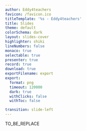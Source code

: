 ```yaml
---
author: Eddy4teachers
favicon: /favicon.ico
titleTemplate: '%s - Eddy4teachers'
title: Slides
theme: default
colorSchema: dark
layout: slides-cover
highlighter: shiki
lineNumbers: false
monaco: true
selectable: true
presenter: true
record: true
download: true
exportFilename: export
export:
  format: png
  timeout: 120000
  dark: true
  withClicks: false
  withToc: false

transition: slide-left
---
```


TO_BE_REPLACE